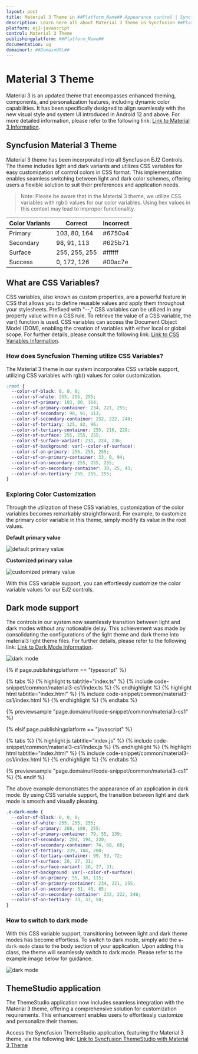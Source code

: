 ```yaml
---
layout: post
title: Material 3 Theme in ##Platform_Name## Appearance control | Syncfusion
description: Learn here all about Material 3 Theme in Syncfusion ##Platform_Name## Appearance control of Syncfusion Essential JS 2 and more.
platform: ej2-javascript
control: Material 3 Theme 
publishingplatform: ##Platform_Name##
documentation: ug
domainurl: ##DomainURL##
---
```


# Material 3 Theme

Material 3 is an updated theme that encompasses enhanced theming, components, and personalization features, including dynamic color capabilities. It has been specifically designed to align seamlessly with the new visual style and system UI introduced in Android 12 and above. For more detailed information, please refer to the following link: [ Link to Material 3 Information](https://m3.material.io/).

## Syncfusion Material 3 Theme

Material 3 theme has been incorporated into all Syncfusion EJ2 Controls. The theme includes light and dark variants and utilizes CSS variables for easy customization of control colors in CSS format. This implementation enables seamless switching between light and dark color schemes, offering users a flexible solution to suit their preferences and application needs.

> Note: Please be aware that in the Material 3 theme, we utilize CSS variables with rgb() values for our color variables. Using hex values in this context may lead to improper functionality.

| Color Variants | Correct | Incorrect |
|----|----|----|
|Primary | 103, 80, 164 | #6750a4 |
|Secondary | 98, 91, 113 | #625b71 |
|Surface | 255, 255, 255 | #ffffff |
|Success | 0, 172, 126 | #00ac7e |

## What are CSS Variables?

CSS variables, also known as custom properties, are a powerful feature in CSS that allows you to define reusable values and apply them throughout your stylesheets. Prefixed with "--," CSS variables can be utilized in any property value within a CSS rule. To retrieve the value of a CSS variable, the var() function is used. CSS variables can access the Document Object Model (DOM), enabling the creation of variables with either local or global scope. For further details, please consult the following link: [Link to CSS Variables Information](https://developer.mozilla.org/en-US/docs/Web/CSS/Using_CSS_custom_properties).

### How does Syncfusion Theming utilize CSS Variables?

The Material 3 theme in our system incorporates CSS variable support, utilizing CSS variables with rgb() values for color customization.

```CSS
:root {
  --color-sf-black: 0, 0, 0;
  --color-sf-white: 255, 255, 255;
  --color-sf-primary: 103, 80, 164;
  --color-sf-primary-container: 234, 221, 255;
  --color-sf-secondary: 98, 91, 113;
  --color-sf-secondary-container: 232, 222, 248;
  --color-sf-tertiary: 125, 82, 96;
  --color-sf-tertiary-container: 255, 216, 228;
  --color-sf-surface: 255, 255, 255;
  --color-sf-surface-variant: 231, 224, 236;
  --color-sf-background: var(--color-sf-surface);
  --color-sf-on-primary: 255, 255, 255;
  --color-sf-on-primary-container: 33, 0, 94;
  --color-sf-on-secondary: 255, 255, 255;
  --color-sf-on-secondary-container: 30, 25, 43;
  --color-sf-on-tertiary: 255, 255, 255;
}
```

### Exploring Color Customization

Through the utilization of these CSS variables, customization of the color variables becomes remarkably straightforward. For example, to customize the primary color variable in this theme, simply modify its value in the root values.

**Default primary value**

![default primary value](images/material3-default.PNG)

**Customized primary value**

![customized primary value](images/material3-customize.PNG)

With this CSS variable support, you can effortlessly customize the color variable values for our EJ2 controls.

## Dark mode support

The controls in our system now seamlessly transition between light and dark modes without any noticeable delay. This achievement was made by consolidating the configurations of the light theme and dark theme into material3 light theme files. For further details, please refer to the following link: [Link to Dark Mode Information](https://dev.to/ananyaneogi/create-a-dark-light-mode-switch-with-css-variables-34l8).

![dark mode](images/material3.gif)

{% if page.publishingplatform == "typescript" %}

 {% tabs %}
{% highlight ts tabtitle="index.ts" %}
{% include code-snippet/common/material3-cs1/index.ts %}
{% endhighlight %}
{% highlight html tabtitle="index.html" %}
{% include code-snippet/common/material3-cs1/index.html %}
{% endhighlight %}
{% endtabs %}
        
{% previewsample "page.domainurl/code-snippet/common/material3-cs1" %}

{% elsif page.publishingplatform == "javascript" %}

{% tabs %}
{% highlight js tabtitle="index.js" %}
{% include code-snippet/common/material3-cs1/index.js %}
{% endhighlight %}
{% highlight html tabtitle="index.html" %}
{% include code-snippet/common/material3-cs1/index.html %}
{% endhighlight %}
{% endtabs %}

{% previewsample "page.domainurl/code-snippet/common/material3-cs1" %}
{% endif %}

The above example demonstrates the appearance of an application in dark mode. By using CSS variable support, the transition between light and dark mode is smooth and visually pleasing.

```CSS
.e-dark-mode {
  --color-sf-black: 0, 0, 0;
  --color-sf-white: 255, 255, 255;
  --color-sf-primary: 208, 188, 255;
  --color-sf-primary-container: 79, 55, 139;
  --color-sf-secondary: 204, 194, 220;
  --color-sf-secondary-container: 74, 68, 88;
  --color-sf-tertiary: 239, 184, 200;
  --color-sf-tertiary-container: 99, 59, 72;
  --color-sf-surface: 28, 27, 31;
  --color-sf-surface-variant: 28, 27, 31;
  --color-sf-background: var(--color-sf-surface);
  --color-sf-on-primary: 55, 30, 115;
  --color-sf-on-primary-container: 234, 221, 255;
  --color-sf-on-secondary: 51, 45, 65;
  --color-sf-on-secondary-container: 232, 222, 248;
  --color-sf-on-tertiary: 73, 37, 50;
}
```

### How to switch to dark mode

With this CSS variable support, transitioning between light and dark theme modes has become effortless. To switch to dark mode, simply add the `e-dark-mode` class to the body section of your application. Upon adding this class, the theme will seamlessly switch to dark mode. Please refer to the example image below for guidance.

![dark mode](images/material3-dark.PNG)

## ThemeStudio application

The ThemeStudio application now includes seamless integration with the Material 3 theme, offering a comprehensive solution for customization requirements. This enhancement enables users to effortlessly customize and personalize their themes.

Access the Syncfusion ThemeStudio application, featuring the Material 3 theme, via the following link: [Link to Syncfusion ThemeStudio with Material 3 Theme](https://ej2.syncfusion.com/themestudio/?theme=material3)
